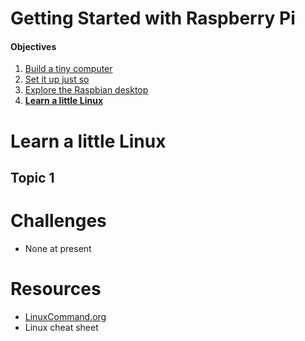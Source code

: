 Getting Started with Raspberry Pi
=================================

#### Objectives
1. [Build a tiny computer](01-build.md)
2. [Set it up just so](02-configuring.md)
3. [Explore the Raspbian desktop](03-raspbian-desktop.md)
4. **[Learn a little Linux](04-linux-101.md)**

# Learn a little Linux

## Topic 1

# Challenges
* None at present

# Resources
* [LinuxCommand.org](http://linuxcommand.org/)
* Linux cheat sheet
